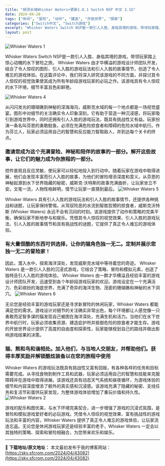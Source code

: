 ```yaml
---
title: "胡须水域Whisker Waters+更新1.0.1 Switch NSP 中文 2.1G"
date: 2024-04-28
tags: ["休闲", "冒险", "动作", "建造", "开放世界", "探索"]
categories: ["Switch中文", "Switch游戏"]
excerpt: "Whisker Waters Switch NSP是一款引人入胜、身临其境的游戏，带领玩家踏上惊心动魄的水下冒险之旅。 Whisker Waters 由才华横溢的游戏设计师团队开发，结合​​了令人惊叹的图形、引人入胜的游戏玩法和引人入胜的故事情节，创造了令人难忘的游戏体验。在这篇评论中，我们将深入研&hellip;"
layout: post
---
```


<img class="aligncenter" src="https://sky.sfcrom.com/wp-content/uploads/2024/04/20240428081500-b8892.jpeg" alt="Whisker Waters 1" />

Whisker Waters Switch NSP是一款引人入胜、身临其境的游戏，带领玩家踏上惊心动魄的水下冒险之旅。 Whisker Waters 由才华横溢的游戏设计师团队开发，结合​​了令人惊叹的图形、引人入胜的游戏玩法和引人入胜的故事情节，创造了令人难忘的游戏体验。在这篇评论中，我们将深入研究该游戏的不同方面，并探讨其令人惊叹的视觉效果使其成为所有年龄段游戏玩家的必玩之作。该游戏具有令人惊叹的水下环境，细节丰富且色彩鲜艳。

<img class="aligncenter" src="https://sky.sfcrom.com/wp-content/uploads/2024/04/20240428081713-9dbbf.jpeg" alt="Whisker Waters  4" />

从闪闪发光的珊瑚礁到神秘的深海海沟，威斯克水域的每一个地点都是一场视觉盛宴。图形中对细节的关注确实令人印象深刻，它有助于营造一种沉浸感，将玩家吸引到游戏世界中，同时还拥有引人入胜的游戏玩法，既具有挑战性又有益。玩家扮演一条名叫芬恩的勇敢鲶鱼，必须在充满危险掠食者和障碍的危险水域中航行。作为芬兰人，玩家必须运用自己的智慧和反应能力智取敌人，并到达每个关卡的终点。
<h3>邀请您成为这个充满冒险、神秘和陪伴的故事的一部分。解开这些故事，让它们的魅力成为你旅程的一部分。</h3>
控件直观且反应灵敏，使玩家可以轻松地投入到行动中。随着玩家在游戏中取得进展，他们会发现丰富而引人入胜的故事，为他们的冒险增添深度和意义。从芬恩的神秘起源到水下世界隐藏的秘密，威斯克·沃特斯的故事充满曲折，让玩家坐立不安。文笔一流，人物性格鲜明，情节让玩家一直猜到最后。

<img src="https://sky.sfcrom.com/wp-content/uploads/2024/04/20240428081714-7fe49.jpeg" alt="Whisker Waters  5" />

Whisker Waters 具有引人入胜的游戏玩法和引人入胜的故事情节，还提供各种挑战和谜题，让玩家保持警惕。从驾驭险恶的水流到智胜狡猾的掠食者，威斯克沃特斯 (Whisker Waters) 永远不会有沉闷的时刻。该游戏提供了动作和策略的完美平衡，确保玩家不断地参与和娱乐。凭借其令人惊叹的视觉效果、引人入胜的游戏玩法、引人入胜的故事情节和具有挑战性的谜题，它提供了真正令人难忘的游戏体验。
<h3>有大量很酷的东西可供选择，让你的猫角色独一无二。定制并展示您独一无二的冒险家！</h3>
因此，潜入水中，探索海洋深处，发现威斯克水域中等待着您的奇迹。 Whisker Waters 是一款引人入胜的沉浸式游戏，它结合了策略、冒险和模拟元素，创造了独特且引人入胜的游戏体验。 Whisker Waters 由一群才华横溢且经验丰富的游戏设计师团队开发，迅速受到各个年龄段游戏玩家的欢迎。游戏设定在一个充满活力、色彩缤纷的海底世界，充满了奇异的海洋生物、茂密的珊瑚礁和神秘的水下洞穴。

<img src="https://sky.sfcrom.com/wp-content/uploads/2024/04/20240428081714-cfb27.jpeg" alt="Whisker Waters  6" />

无论您是经验丰富的游戏玩家还是寻求新冒险的休闲玩家，Whisker Waters 都能满足您的需求。游戏设计对细节的关注确实非常出色，每个环境都让人感觉像一只勇敢而足智多谋的猫发现自己被困在海洋深处，充满生机和活力。当他们在水下世界中航行时，玩家必须收集资源、建造庇护所并抵御危险的掠食者才能生存。游戏的开放世界设计提供了高度的自由度和探索性，玩家能够规划自己的路线并做出影响游戏结果的决策。
<h3>猫、熊和鸟和谐相处。加入他们，与当地人交朋友，并帮助他们。获得丰厚奖励并解锁酷炫装备以在您的旅程中使用</h3>
Whisker Waters 的游戏玩法既具有挑战性又富有回报，有各种各样的任务和目标需要完成。从寻找食物到制作工具和武器，玩家必须运用自己的智慧和技能来克服障碍并在游戏中取得进展。该游戏还具有动态天气系统和昼夜循环，为游戏体验的细节和内容深度增添了额外的真实感和沉浸感。该游戏充满了隐藏的秘密、支线任务和复活节彩蛋供玩家发现，为整体游戏体验增加了重玩价值和持久性。

<img src="https://sky.sfcrom.com/wp-content/uploads/2024/04/20240428081715-baff2.jpeg" alt="Whisker Waters  2" />

游戏的配乐构图优美，与水下环境完美契合，进一步增强了游戏的沉浸式氛围，是冒险和模拟游戏爱好者的必玩游戏。凭借令人惊叹的视觉效果、富有挑战性的游戏玩法和丰富的内容，Whisker Waters 提供了真正令人难忘的游戏体验，让玩家流连忘返。无论您是休闲游戏玩家还是经验丰富的老手，Whisker Waters 一定会以其独特的策略、探索和冒险相融合，为您带来欢乐和娱乐。

---
📖 **下载地址/原文地址：** 本文最初发布于我的博客网站：[https://sky.sfcrom.com/2024/04/43082](https://sky.sfcrom.com/2024/04/43082)
